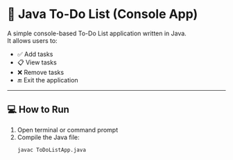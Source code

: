 # 📝 Java To-Do List (Console App)

A simple console-based To-Do List application written in Java.  
It allows users to:

- ✅ Add tasks  
- 📋 View tasks  
- ❌ Remove tasks  
- 🔚 Exit the application

---

## 💻 How to Run

1. Open terminal or command prompt
2. Compile the Java file:
   ```bash
   javac ToDoListApp.java
